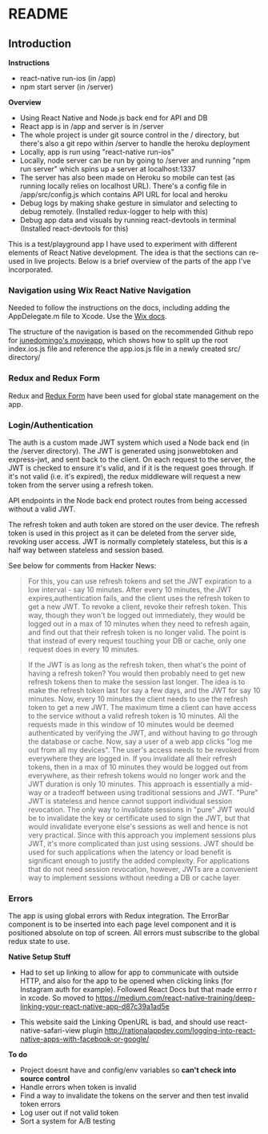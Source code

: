 # **README**

## Introduction

**Instructions**

* react-native run-ios (in /app)
* npm start server (in /server)

**Overview**

* Using React Native and Node.js back end for API and DB
* React app is in /app and server is in /server
* The whole project is under git source control in the / directory, but there's also a git repo within /server to handle the heroku deployment
* Locally, app is run using "react-native run-ios"
* Locally, node server can be run by going to /server and running "npm run server" which spins up a server at localhost:1337
* The server has also been made on Heroku so mobile can test (as running locally relies on localhost URL). There's a config file in /app/src/config.js which contains API URL for local and heroku
* Debug logs by making shake gesture in simulator and selecting to debug remotely. (Installed redux-logger to help with this)
* Debug app data and visuals by running react-devtools in terminal (Installed react-devtools for this)

This is a test/playground app I have used to experiment with different elements of React Native development. The idea is that the sections can re-used in live projects. Below is a brief overview of the parts of the app I've incorporated.

### Navigation using Wix React Native Navigation

Needed to follow the instructions on the docs, including adding the AppDelegate.m file to Xcode. Use the [Wix docs](https://wix.github.io/react-native-navigation/#/installation-ios).

The structure of the navigation is based on the recommended Github repo for [junedomingo's movieapp](https://github.com/junedomingo/movieapp), which shows how to split up the root index.ios.js file and reference the app.ios.js file in a newly created src/ directory/

### Redux and Redux Form

Redux and [Redux Form](http://redux-form.com/7.0.3/) have been used for global state management on the app.

### Login/Authentication

The auth is a custom made JWT system which used a Node back end (in the /server directory). The JWT is generated using jsonwebtoken and express-jwt, and sent back to the client. On each request to the server, the JWT is checked to ensure it's valid, and if it is the request goes through. If it's not valid (i.e. it's expired), the redux middleware will request a new token from the server using a refresh token.

API endpoints in the Node back end protect routes from being accessed without a valid JWT.

The refresh token and auth token are stored on the user device. The refresh token is used in this project as it can be deleted from the server side, revoking user access. JWT is normally completely stateless, but this is a half way between stateless and session based.

See below for comments from Hacker News:

> For this, you can use refresh tokens and set the JWT expiration to a low interval - say 10 minutes. After every 10 minutes, the JWT expires,authentication fails, and the client uses the refresh token to get a new JWT. To revoke a client, revoke their refresh token. This way, though they won't be logged out immediately, they would be logged out in a max of 10 minutes when they need to refresh again, and find out that their refresh token is no longer valid. The point is that instead of every request touching your DB or cache, only one request does in every 10 minutes.

> If the JWT is as long as the refresh token, then what's the point of having a refresh token? You would then probably need to get new refresh tokens then to make the session last longer.
The idea is to make the refresh token last for say a few days, and the JWT for say 10 minutes. Now, every 10 minutes the client needs to use the refresh token to get a new JWT. The maximum time a client can have access to the service without a valid refresh token is 10 minutes. All the requests made in this window of 10 minutes would be deemed authenticated by verifying the JWT, and without having to go through the database or cache.
Now, say a user of a web app clicks "log me out from all my devices". The user's access needs to be revoked from everywhere they are logged in. If you invalidate all their refresh tokens, then in a max of 10 minutes they would be logged out from everywhere, as their refresh tokens would no longer work and the JWT duration is only 10 minutes.
This approach is essentially a mid-way or a tradeoff between using traditional sessions and JWT. "Pure" JWT is stateless and hence cannot support individual session revocation. The only way to invalidate sessions in "pure" JWT would be to invalidate the key or certificate used to sign the JWT, but that would invalidate everyone else's sessions as well and hence is not very practical.
Since with this approach you implement sessions plus JWT, it's more complicated than just using sessions. JWT should be used for such applications when the latency or load benefit is significant enough to justify the added complexity. For applications that do not need session revocation, however, JWTs are a convenient way to implement sessions without needing a DB or cache layer.

### Errors

The app is using global errors with Redux integration. The ErrorBar component is to be inserted into each page level component and it is positioned absolute on top of screen. All errors must subscribe to the global redux state to use.

**Native Setup Stuff**

* Had to set up linking to allow for app to communicate with outside HTTP, and also for the app to be opened when clicking links (for Instagram auth for example). Followed React Docs but that made errro r in xcode. So moved to https://medium.com/react-native-training/deep-linking-your-react-native-app-d87c39a1ad5e

* This website said the Linking OpenURL is bad, and should use react-native-safari-view plugin http://rationalappdev.com/logging-into-react-native-apps-with-facebook-or-google/

**To do**

* Project doesnt have and config/env variables so **can't check into source control**
* Handle errors when token is invalid
* Find a way to invalidate the tokens on the server and then test invalid token errors
* Log user out if not valid token
* Sort a system for A/B testing
